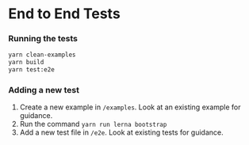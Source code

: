 # End to End Tests

### Running the tests
```sh
yarn clean-examples
yarn build
yarn test:e2e
```

### Adding a new test
1. Create a new example in `/examples`. Look at an existing example for guidance.
1. Run the command `yarn run lerna bootstrap`
1. Add a new test file in `/e2e`. Look at existing tests for guidance.
